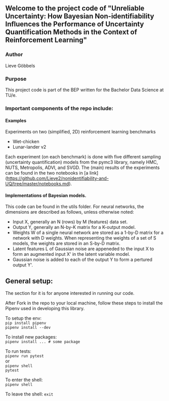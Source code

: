 ## Welcome to the project code of "Unreliable Uncertainty: How Bayesian Non-identifiability Influences the Performance of Uncertainty Quantification Methods in the Context of Reinforcement Learning"

### Author
Lieve Göbbels

### Purpose 

This project code is part of the BEP written for the Bachelor Data Science at TU/e.


### Important components of the repo include:

#### Examples
Experiments on two (simplified, 2D) reinforcement learning benchmarks
- Wet-chicken
- Lunar-lander v2

Each experiment (on each benchmark) is done with five different sampling (uncertainty quantification) models from the pymc3 library,
namely HMC, NUTS, Metropolis, ADVI, and SVGD. The (main) results of the experiments can be found in the two notebooks in [a link] (https://github.com/Lieve2/nonidentifiability-and-UQ/tree/master/notebooks.md). 


#### Implementations of Bayesian models.
This code can be found in the utils folder.
For neural networks, the dimensions are described as follows, unless otherwise noted:
- Input X, generally an N (rows) by M (features) data set.
- Output Y, generally an N-by-K matrix for a K-output model.
- Weights W of a single neural network are stored
  as a 1-by-D matrix for a network with D weights.
  When representing the weights of a set of S models, the weights
  are stored in an S-by-D matrix. 
- Latent features L of Gaussian noise
  are appeneded to the input X to form an augmented input X' in the latent variable model.
- Gaussian noise is added to each of the output Y
  to form a pertured output Y'.


## General setup:

The section for it is for anyone interested in running our code.

After Fork in the repo to your local machine, follow these steps to install the Pipenv used in developing this library.

To setup the env:  
`pip install pipenv`  
`pipenv install --dev`

To install new packages:  
`pipenv install ... # some package`

To run tests:  
`pipenv run pytest`  
or  
`pipenv shell`  
`pytest`  

To enter the shell:  
`pipenv shell`  

To leave the shell:
`exit`  



